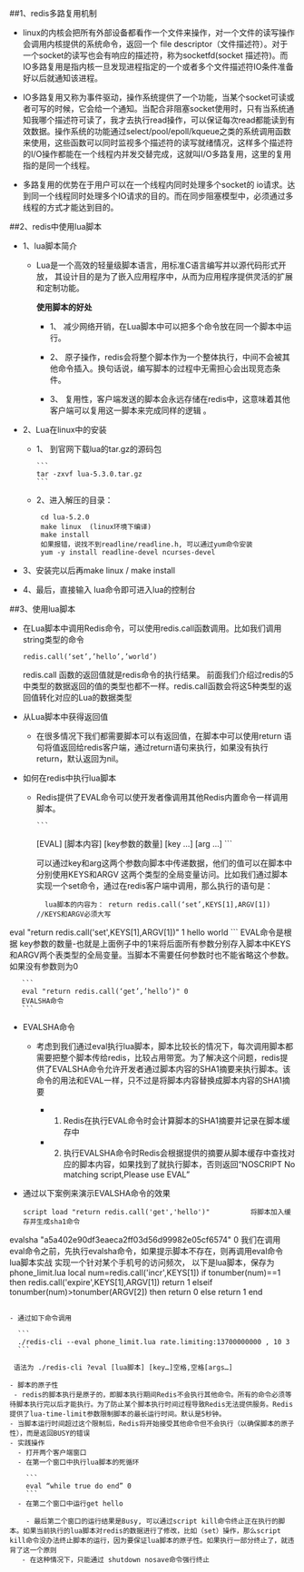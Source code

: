 ##1、redis多路复用机制- linux的内核会把所有外部设备都看作一个文件来操作，对一个文件的读写操作会调用内核提供的系统命令，返回一个 file descriptor（文件描述符）。对于一个socket的读写也会有响应的描述符，称为socketfd(socket 描述符)。而IO多路复用是指内核一旦发现进程指定的一个或者多个文件描述符IO条件准备好以后就通知该进程。
- IO多路复用又称为事件驱动，操作系统提供了一个功能，当某个socket可读或者可写的时候，它会给一个通知。当配合非阻塞socket使用时，只有当系统通知我哪个描述符可读了，我才去执行read操作，可以保证每次read都能读到有效数据。操作系统的功能通过select/pool/epoll/kqueue之类的系统调用函数来使用，这些函数可以同时监视多个描述符的读写就绪情况，这样多个描述符的I/O操作都能在一个线程内并发交替完成，这就叫I/O多路复用，这里的复用指的是同一个线程。- 多路复用的优势在于用户可以在一个线程内同时处理多个socket的 io请求。达到同一个线程同时处理多个IO请求的目的。而在同步阻塞模型中，必须通过多线程的方式才能达到目的。



##2、redis中使用lua脚本- 1、lua脚本简介  - Lua是一个高效的轻量级脚本语言，用标准C语言编写并以源代码形式开放， 其设计目的是为了嵌入应用程序中，从而为应用程序提供灵活的扩展和定制功能。
      **使用脚本的好处**
    
    - 1、 减少网络开销，在Lua脚本中可以把多个命令放在同一个脚本中运行。
         - 2、  原子操作，redis会将整个脚本作为一个整体执行，中间不会被其他命令插入。换句话说，编写脚本的过程中无需担心会出现竞态条件。
        - 3、  复用性，客户端发送的脚本会永远存储在redis中，这意味着其他客户端可以复用这一脚本来完成同样的逻辑 。

- 2、Lua在linux中的安装

  - 1、 到官网下载lua的tar.gz的源码包
  
        ```
        tar -zxvf lua-5.3.0.tar.gz
        ```  - 2、进入解压的目录：
       
       ```        cd lua-5.2.0        make linux  (linux环境下编译)        make install        如果报错，说找不到readline/readline.h, 可以通过yum命令安装        yum -y install readline-devel ncurses-devel
       ``` - 3、安装完以后再make linux  / make install - 4、最后，直接输入 lua命令即可进入lua的控制台

##3、使用lua脚本
- 在Lua脚本中调用Redis命令，可以使用redis.call函数调用。比如我们调用string类型的命令

    ```    redis.call(‘set’,’hello’,’world’)
    ```  redis.call 函数的返回值就是redis命令的执行结果。
  前面我们介绍过redis的5中类型的数据返回的值的类型也都不一样。redis.call函数会将这5种类型的返回值转化对应的Lua的数据类型- 从Lua脚本中获得返回值  - 在很多情况下我们都需要脚本可以有返回值，在脚本中可以使用return 语句将值返回给redis客户端，通过return语句来执行，如果没有执行return，默认返回为nil。- 如何在redis中执行lua脚本  - Redis提供了EVAL命令可以使开发者像调用其他Redis内置命令一样调用脚本。

        ```       [EVAL]  [脚本内容] [key参数的数量]  [key …] [arg …]
        ```
              可以通过key和arg这两个参数向脚本中传递数据，他们的值可以在脚本中分别使用KEYS和ARGV 这两个类型的全局变量访问。比如我们通过脚本实现一个set命令，通过在redis客户端中调用，那么执行的语句是：

      ```        lua脚本的内容为： return redis.call(‘set’,KEYS[1],ARGV[1])         //KEYS和ARGV必须大写eval "return redis.call('set',KEYS[1],ARGV[1])" 1 hello world
     ```      EVAL命令是根据 key参数的数量-也就是上面例子中的1来将后面所有参数分别存入脚本中KEYS和ARGV两个表类型的全局变量。当脚本不需要任何参数时也不能省略这个参数。如果没有参数则为0
      
       ```       eval "return redis.call(‘get’,’hello’)" 0       EVALSHA命令
       ```
- EVALSHA命令
   - 考虑到我们通过eval执行lua脚本，脚本比较长的情况下，每次调用脚本都需要把整个脚本传给redis，比较占用带宽。为了解决这个问题，redis提供了EVALSHA命令允许开发者通过脚本内容的SHA1摘要来执行脚本。该命令的用法和EVAL一样，只不过是将脚本内容替换成脚本内容的SHA1摘要

       - 1. Redis在执行EVAL命令时会计算脚本的SHA1摘要并记录在脚本缓存中       - 2. 执行EVALSHA命令时Redis会根据提供的摘要从脚本缓存中查找对应的脚本内容，如果找到了就执行脚本，否则返回“NOSCRIPT No matching script,Please use EVAL”

- 通过以下案例来演示EVALSHA命令的效果

  ```
  script load "return redis.call('get','hello')"          将脚本加入缓存并生成sha1命令evalsha "a5a402e90df3eaeca2ff03d56d99982e05cf6574" 0我们在调用eval命令之前，先执行evalsha命令，如果提示脚本不存在，则再调用eval命令lua脚本实战实现一个针对某个手机号的访问频次， 以下是lua脚本，保存为phone_limit.lualocal num=redis.call('incr',KEYS[1])if tonumber(num)==1 then   redis.call('expire',KEYS[1],ARGV[1])   return 1elseif tonumber(num)>tonumber(ARGV[2]) then   return 0else   return 1end
  ```- 通过如下命令调用

    ```    ./redis-cli --eval phone_limit.lua rate.limiting:13700000000 , 10 3    ```   语法为 ./redis-cli ?eval [lua脚本] [key…]空格,空格[args…]

- 脚本的原子性   - redis的脚本执行是原子的，即脚本执行期间Redis不会执行其他命令。所有的命令必须等待脚本执行完以后才能执行。为了防止某个脚本执行时间过程导致Redis无法提供服务。Redis提供了lua-time-limit参数限制脚本的最长运行时间。默认是5秒钟。  - 当脚本运行时间超过这个限制后，Redis将开始接受其他命令但不会执行（以确保脚本的原子性），而是返回BUSY的错误- 实践操作    - 打开两个客户端窗口    - 在第一个窗口中执行lua脚本的死循环
    
      ```
      eval “while true do end” 0
      ```    - 在第二个窗口中运行get hello
          - 最后第二个窗口的运行结果是Busy, 可以通过script kill命令终止正在执行的脚本。如果当前执行的lua脚本对redis的数据进行了修改，比如（set）操作，那么script kill命令没办法终止脚本的运行，因为要保证lua脚本的原子性。如果执行一部分终止了，就违背了这一个原则     - 在这种情况下，只能通过 shutdown nosave命令强行终止


